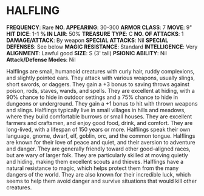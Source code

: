 # HALFLING

**FREQUENCY**: Rare
**NO. APPEARING**: 30-300
**ARMOR CLASS**: 7
**MOVE**: 9"
**HIT DICE**: 1-1
**% IN LAIR**: 50%
**TREASURE TYPE**: C
**NO. OF ATTACKS**: 1
**DAMAGE/ATTACK**: By weapon
**SPECIAL ATTACKS**: Nil
**SPECIAL DEFENSES**: See below
**MAGIC RESISTANCE**: Standard
**INTELLIGENCE**: Very
**ALIGNMENT**: Lawful good
**SIZE**: S (3' tall)
**PSIONIC ABILITY**: Nil
**Attack/Defense Modes**: Nil

Halflings are small, humanoid creatures with curly hair, ruddy complexions, and slightly pointed ears. They attack with various weapons, usually slings, short swords, or daggers. They gain a +3 bonus to saving throws against poison, rods, staves, wands, and spells. They are excellent at hiding, with a 90% chance to hide in outdoor settings and a 75% chance to hide in dungeons or underground. They gain a +1 bonus to hit with thrown weapons and slings. Halflings typically live in small villages in hills and meadows, where they build comfortable burrows or small houses. They are excellent farmers and craftsmen, and enjoy good food, drink, and comfort. They are long-lived, with a lifespan of 150 years or more. Halflings speak their own language, gnome, dwarf, elf, goblin, orc, and the common tongue. Halflings are known for their love of peace and quiet, and their aversion to adventure and danger. They are generally friendly toward other good-aligned races, but are wary of larger folk. They are particularly skilled at moving quietly and hiding, making them excellent scouts and thieves. Halflings have a natural resistance to magic, which helps protect them from the many dangers of the world. They are also known for their incredible luck, which seems to help them avoid danger and survive situations that would kill other creatures.
